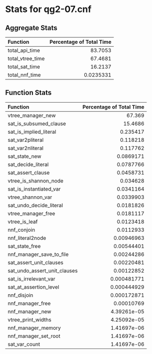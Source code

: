# Stats for qg2-07.cnf

## Aggregate Stats
| Function         |   Percentage of Total Time |
|:-----------------|---------------------------:|
| total_api_time   |                 83.7053    |
| total_vtree_time |                 67.4681    |
| total_sat_time   |                 16.2137    |
| total_nnf_time   |                  0.0235331 |

## Function Stats
| Function                     |   Percentage of Total Time |
|:-----------------------------|---------------------------:|
| vtree_manager_new            |               67.369       |
| sat_is_subsumed_clause       |               15.4686      |
| sat_is_implied_literal       |                0.235417    |
| sat_var2pliteral             |                0.118218    |
| sat_var2nliteral             |                0.117762    |
| sat_state_new                |                0.0869171   |
| sat_decide_literal           |                0.0787766   |
| sat_assert_clause            |                0.0458731   |
| vtree_is_shannon_node        |                0.034628    |
| sat_is_instantiated_var      |                0.0341164   |
| vtree_shannon_var            |                0.0339903   |
| sat_undo_decide_literal      |                0.0181826   |
| vtree_manager_free           |                0.0181117   |
| vtree_is_leaf                |                0.0123418   |
| nnf_conjoin                  |                0.0112933   |
| nnf_literal2node             |                0.00946963  |
| sat_state_free               |                0.00544401  |
| nnf_manager_save_to_file     |                0.00244286  |
| sat_assert_unit_clauses      |                0.00220481  |
| sat_undo_assert_unit_clauses |                0.00122852  |
| sat_is_irrelevant_var        |                0.000481771 |
| sat_at_assertion_level       |                0.000444929 |
| nnf_disjoin                  |                0.000172871 |
| nnf_manager_free             |                0.00010769  |
| nnf_manager_new              |                4.39261e-05 |
| vtree_print_widths           |                4.25092e-05 |
| nnf_manager_memory           |                1.41697e-06 |
| nnf_manager_set_root         |                1.41697e-06 |
| sat_var_count                |                1.41697e-06 |